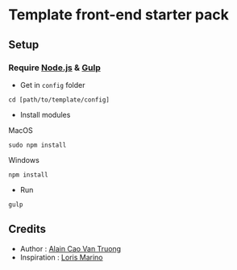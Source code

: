 # Template front-end starter pack

## Setup

### Require [Node.js](https://nodejs.org/en/) & [Gulp](https://gulpjs.com/)

- Get in `config` folder
```
cd [path/to/template/config]
```
- Install modules

MacOS
```
sudo npm install
```

Windows
```
npm install
```

- Run
```
gulp
```

## Credits
* Author : [Alain Cao Van Truong](https://github.com/KamenSentai)
* Inspiration : [Loris Marino](https://github.com/LorisMarino)